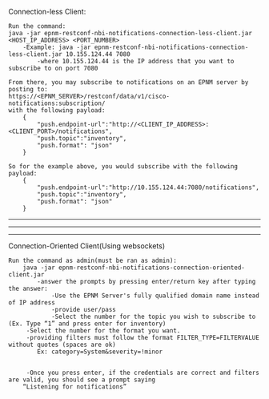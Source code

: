 Connection-less Client:

    Run the command:
    java -jar epnm-restconf-nbi-notifications-connection-less-client.jar <HOST_IP_ADDRESS> <PORT_NUMBER>
        -Example: java -jar epnm-restconf-nbi-notifications-connection-less-client.jar 10.155.124.44 7080
            -where 10.155.124.44 is the IP address that you want to subscribe to on port 7080
        
    From there, you may subscribe to notifications on an EPNM server by posting to:
    https://<EPNM_SERVER>/restconf/data/v1/cisco-notifications:subscription/
    with the following payload:
        {
            "push.endpoint-url":"http://<CLIENT_IP_ADDRESS>:<CLIENT_PORT>/notifications",
            "push.topic":"inventory",
            "push.format": "json"
        }

    So for the example above, you would subscribe with the following payload:
        {
            "push.endpoint-url":"http://10.155.124.44:7080/notifications",
            "push.topic":"inventory",
            "push.format": "json"
        }



-------------------------------------------------------------------------------------------------------------------
-------------------------------------------------------------------------------------------------------------------
-------------------------------------------------------------------------------------------------------------------


Connection-Oriented Client(Using websockets)

    Run the command as admin(must be ran as admin):
        java -jar epnm-restconf-nbi-notifications-connection-oriented-client.jar 
            -answer the prompts by pressing enter/return key after typing the answer:
                -Use the EPNM Server's fully qualified domain name instead of IP address
                -provide user/pass
                -Select the number for the topic you wish to subscribe to (Ex. Type “1” and press enter for inventory)
		 -Select the number for the format you want.
		 -providing filters must follow the format FILTER_TYPE=FILTERVALUE without quotes (spaces are ok)
			Ex: category=System&severity=!minor


	     -Once you press enter, if the credentials are correct and filters are valid, you should see a prompt saying
		“Listening for notifications”


    
